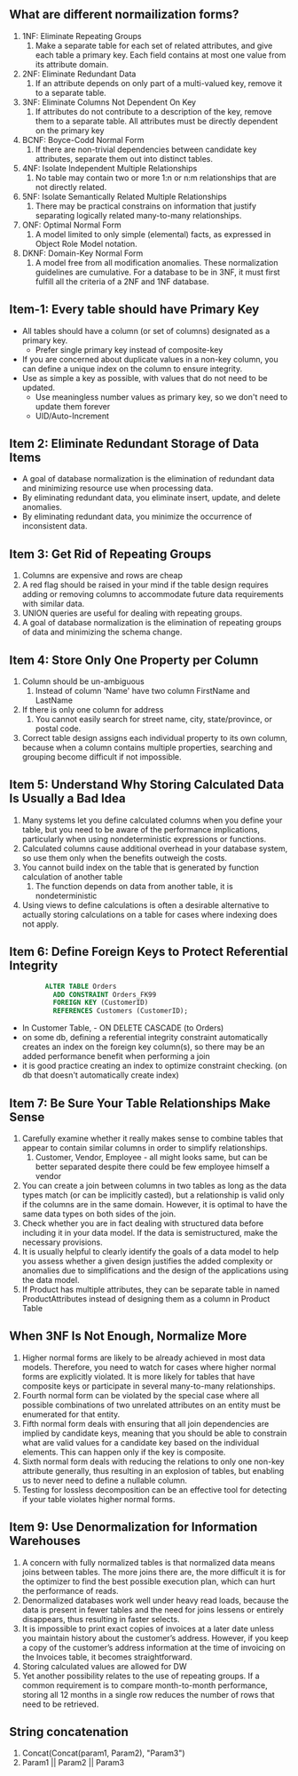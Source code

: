 ## What are different normailization forms?

1. 1NF: Eliminate Repeating Groups 
   1. Make a separate table for each set of related attributes, and give each table a primary key. Each field contains at most one value from its attribute domain.
2. 2NF: Eliminate Redundant Data 
   1. If an attribute depends on only part of a multi-valued key, remove it to a separate table.
3. 3NF: Eliminate Columns Not Dependent On Key 
   1. If attributes do not contribute to a description of the key, remove them to a separate table. All attributes must be directly dependent on the primary key
4. BCNF: Boyce-Codd Normal Form 
   1. If there are non-trivial dependencies between candidate key attributes, separate them out into distinct tables.
5. 4NF: Isolate Independent Multiple Relationships 
   1. No table may contain two or more 1:n or n:m relationships that are not directly related.
6. 5NF: Isolate Semantically Related Multiple Relationships 
   1. There may be practical constrains on information that justify separating logically related many-to-many relationships.
7. ONF: Optimal Normal Form 
   1. A model limited to only simple (elemental) facts, as expressed in Object Role Model notation.
8. DKNF: Domain-Key Normal Form 
   1. A model free from all modification anomalies.
These normalization guidelines are cumulative. For a database to be in 3NF, it must first fulfill all the criteria of a 2NF and 1NF database.

## Item-1: Every table should have Primary Key
* All tables should have a column (or set of columns) designated as a primary key.
  * Prefer single primary key instead of composite-key
* If you are concerned about duplicate values in a non-key column, you can define a unique index on the column to ensure integrity.
* Use as simple a key as possible, with values that do not need to be updated.
  * Use meaningless number values as primary key, so we don't need to update them forever
  * UID/Auto-Increment
  
## Item 2: Eliminate Redundant Storage of Data Items
* A goal of database normalization is the elimination of redundant data and minimizing resource use when processing data.
* By eliminating redundant data, you eliminate insert, update, and delete anomalies.
* By eliminating redundant data, you minimize the occurrence of inconsistent data.

## Item 3: Get Rid of Repeating Groups
1. Columns are expensive and rows are cheap
2. A red flag should be raised in your mind if the table design requires adding or removing columns to accommodate future data requirements with similar data.
3. UNION queries are useful for dealing with repeating groups.
4. A goal of database normalization is the elimination of repeating groups of data and minimizing the schema change.

## Item 4: Store Only One Property per Column
1. Column should be un-ambiguous
   1. Instead of column 'Name' have two column FirstName and LastName
2. If there is only one column for address
   1. You cannot easily search for street name, city, state/province, or postal code.
3. Correct table design assigns each individual property to its own column, because when a column contains multiple properties, searching and grouping become difficult if not impossible.

## Item 5: Understand Why Storing Calculated Data Is Usually a Bad Idea

1. Many systems let you define calculated columns when you define your table, but you need to be aware of the performance implications, particularly when using nondeterministic expressions or functions.
2. Calculated columns cause additional overhead in your database system, so use them only when the benefits outweigh the costs.
3. You cannot build index on the table that is generated by function calculation of another table
   1. The function depends on data from another table, it is nondeterministic
4. Using views to define calculations is often a desirable alternative to actually storing calculations on a table for cases where indexing does not apply.

## Item 6: Define Foreign Keys to Protect Referential Integrity

```sql
         ALTER TABLE Orders
           ADD CONSTRAINT Orders_FK99
           FOREIGN KEY (CustomerID)
           REFERENCES Customers (CustomerID);
 ```
* In Customer Table, - ON DELETE CASCADE (to Orders)
* on some db, defining a referential integrity constraint automatically creates an index on the foreign key column(s), so there may be an added performance benefit when performing a join
* it is good practice creating an index to optimize constraint checking. (on db that doesn't automatically create index)

## Item 7: Be Sure Your Table Relationships Make Sense

1. Carefully examine whether it really makes sense to combine tables that appear to contain similar columns in order to simplify relationships.
   1. Customer, Vendor, Employee - all might looks same, but can be better separated despite there could be few employee himself a vendor
2. You can create a join between columns in two tables as long as the data types match (or can be implicitly casted), but a relationship is valid only if the columns are in the same domain. However, it is optimal to have the same data types on both sides of the join.
3. Check whether you are in fact dealing with structured data before including it in your data model. If the data is semistructured, make the necessary provisions.
4. It is usually helpful to clearly identify the goals of a data model to help you assess whether a given design justifies the added complexity or anomalies due to simplifications and the design of the applications using the data model.
5. If Product has multiple attributes, they can be separate table in named ProductAttributes instead of designing them as a column in Product Table

## When 3NF Is Not Enough, Normalize More

1. Higher normal forms are likely to be already achieved in most data models. Therefore, you need to watch for cases where higher normal forms are explicitly violated. It is more likely for tables that have composite keys or participate in several many-to-many relationships.
2. Fourth normal form can be violated by the special case where all possible combinations of two unrelated attributes on an entity must be enumerated for that entity.
3. Fifth normal form deals with ensuring that all join dependencies are implied by candidate keys, meaning that you should be able to constrain what are valid values for a candidate key based on the individual elements. This can happen only if the key is composite.
4. Sixth normal form deals with reducing the relations to only one non-key attribute generally, thus resulting in an explosion of tables, but enabling us to never need to define a nullable column.
5. Testing for lossless decomposition can be an effective tool for detecting if your table violates higher normal forms.

## Item 9: Use Denormalization for Information Warehouses

1. A concern with fully normalized tables is that normalized data means joins between tables. The more joins there are, the more difficult it is for the optimizer to find the best possible execution plan, which can hurt the performance of reads.
2. Denormalized databases work well under heavy read loads, because the data is present in fewer tables and the need for joins lessens or entirely disappears, thus resulting in faster selects.
3. It is impossible to print exact copies of invoices at a later date unless you maintain history about the customer’s address. However, if you keep a copy of the customer’s address information at the time of invoicing on the Invoices table, it becomes straightforward.
4. Storing calculated values are allowed for DW
5. Yet another possibility relates to the use of repeating groups. If a common requirement is to compare month-to-month performance, storing all 12 months in a single row reduces the number of rows that need to be retrieved.

## String concatenation
1. Concat(Concat(param1, Param2), "Param3")
2. Param1 || Param2 || Param3